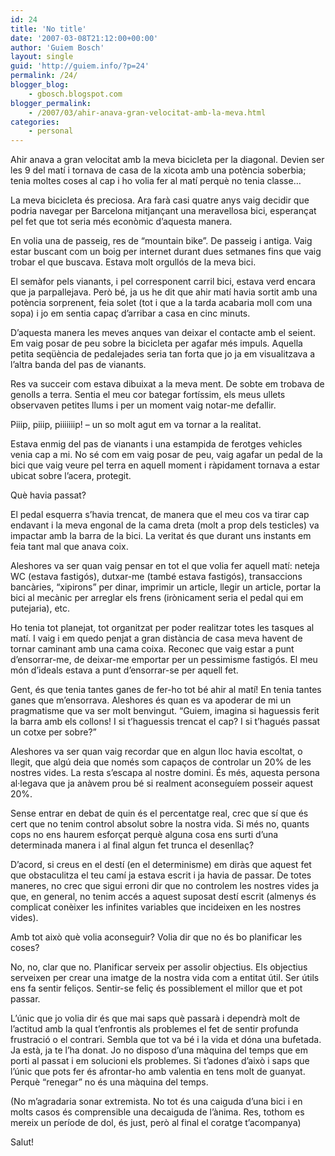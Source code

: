 ```yaml
---
id: 24
title: 'No title'
date: '2007-03-08T21:12:00+00:00'
author: 'Guiem Bosch'
layout: single
guid: 'http://guiem.info/?p=24'
permalink: /24/
blogger_blog:
    - gbosch.blogspot.com
blogger_permalink:
    - /2007/03/ahir-anava-gran-velocitat-amb-la-meva.html
categories:
    - personal
---
```


Ahir anava a gran velocitat amb la meva bicicleta per la diagonal. Devien ser les 9 del matí i tornava de casa de la xicota amb una potència soberbia; tenia moltes coses al cap i ho volia fer al matí perquè no tenia classe…

La meva bicicleta és preciosa. Ara farà casi quatre anys vaig decidir que podria navegar per Barcelona mitjançant una meravellosa bici, esperançat pel fet que tot seria més econòmic d’aquesta manera.

En volia una de passeig, res de “mountain bike”. De passeig i antiga. Vaig estar buscant com un boig per internet durant dues setmanes fins que vaig trobar el que buscava. Estava molt orgullós de la meva bici.

El semàfor pels vianants, i pel corresponent carril bici, estava verd encara que ja parpallejava. Però bé, ja us he dit que ahir matí havia sortit amb una potència sorprenent, feia solet (tot i que a la tarda acabaria moll com una sopa) i jo em sentia capaç d’arribar a casa en cinc minuts.

D’aquesta manera les meves anques van deixar el contacte amb el seient. Em vaig posar de peu sobre la bicicleta per agafar més impuls. Aquella petita seqüència de pedalejades seria tan forta que jo ja em visualitzava a l’altra banda del pas de vianants.

Res va succeir com estava dibuixat a la meva ment. De sobte em trobava de genolls a terra. Sentia el meu cor bategar fortíssim, els meus ullets observaven petites llums i per un moment vaig notar-me defallir.

Piiip, piiip, piiiiiiip! – un so molt agut em va tornar a la realitat.

Estava enmig del pas de vianants i una estampida de ferotges vehicles venia cap a mi. No sé com em vaig posar de peu, vaig agafar un pedal de la bici que vaig veure pel terra en aquell moment i ràpidament tornava a estar ubicat sobre l’acera, protegit.

Què havia passat?

El pedal esquerra s’havia trencat, de manera que el meu cos va tirar cap endavant i la meva engonal de la cama dreta (molt a prop dels testicles) va impactar amb la barra de la bici. La veritat és que durant uns instants em feia tant mal que anava coix.

Aleshores va ser quan vaig pensar en tot el que volia fer aquell matí: neteja WC (estava fastigós), dutxar-me (també estava fastigós), transaccions bancàries, “xipirons” per dinar, imprimir un article, llegir un article, portar la bici al mecànic per arreglar els frens (irònicament seria el pedal qui em putejaria), etc.

Ho tenia tot planejat, tot organitzat per poder realitzar totes les tasques al matí. I vaig i em quedo penjat a gran distància de casa meva havent de tornar caminant amb una cama coixa. Reconec que vaig estar a punt d’ensorrar-me, de deixar-me emportar per un pessimisme fastigós. El meu món d’ideals estava a punt d’ensorrar-se per aquell fet.

Gent, és que tenia tantes ganes de fer-ho tot bé ahir al matí! En tenia tantes ganes que m’ensorrava. Aleshores és quan es va apoderar de mi un pragmatisme que va ser molt benvingut. “Guiem, imagina si haguessis ferit la barra amb els collons! I si t’haguessis trencat el cap? I si t’hagués passat un cotxe per sobre?”

Aleshores va ser quan vaig recordar que en algun lloc havia escoltat, o llegit, que algú deia que només som capaços de controlar un 20% de les nostres vides. La resta s’escapa al nostre domini. És més, aquesta persona al·legava que ja anàvem prou bé si realment aconseguíem posseir aquest 20%.

Sense entrar en debat de quin és el percentatge real, crec que sí que és cert que no tenim control absolut sobre la nostra vida. Si més no, quants cops no ens haurem esforçat perquè alguna cosa ens surti d’una determinada manera i al final algun fet trunca el desenllaç?

D’acord, si creus en el destí (en el determinisme) em diràs que aquest fet que obstaculitza el teu camí ja estava escrit i ja havia de passar. De totes maneres, no crec que sigui erroni dir que no controlem les nostres vides ja que, en general, no tenim accés a aquest suposat destí escrit (almenys és complicat conèixer les infinites variables que incideixen en les nostres vides).

Amb tot això què volia aconseguir? Volia dir que no és bo planificar les coses?

No, no, clar que no. Planificar serveix per assolir objectius. Els objectius serveixen per crear una imatge de la nostra vida com a entitat útil. Ser útils ens fa sentir feliços. Sentir-se feliç és possiblement el millor que et pot passar.

L’únic que jo volia dir és que mai saps què passarà i dependrà molt de l’actitud amb la qual t’enfrontis als problemes el fet de sentir profunda frustració o el contrari. Sembla que tot va bé i la vida et dóna una bufetada. Ja està, ja te l’ha donat. Jo no disposo d’una màquina del temps que em porti al passat i em solucioni els problemes. Si t’adones d’això i saps que l’únic que pots fer és afrontar-ho amb valentia en tens molt de guanyat. Perquè “renegar” no és una màquina del temps.

(No m’agradaria sonar extremista. No tot és una caiguda d’una bici i en molts casos és comprensible una decaiguda de l’ànima. Res, tothom es mereix un període de dol, és just, però al final el coratge t’acompanya)

Salut!